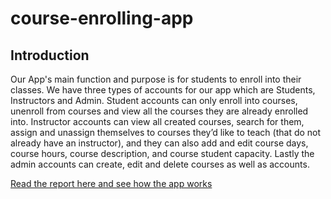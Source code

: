 # course-enrolling-app

## Introduction

Our App's main function and purpose is for students to enroll into their classes. We have three types of accounts for our app which are Students, Instructors and Admin. Student accounts can only enroll into courses, unenroll from courses and view all the courses they are already enrolled into.  Instructor accounts can view all created courses, search for them, assign and unassign themselves to courses they’d like to teach (that do not already have an instructor), and they can also add and edit course days, course hours, course description, and course student capacity. Lastly the admin accounts can create, edit and delete courses as well as accounts.

[Read the report here and see how the app works](https://docs.google.com/document/d/1oMB3I2ohpyr5_U-c1HZ7pQWIAxB6wz7HeQ328hvdSOU/edit?usp=sharing)

